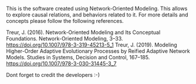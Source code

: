 This is the software created using Network-Oriented Modeling. This allows to explore causal relations, and behaviors related to it. For more details and concepts please follow the following references.

Treur, J. (2016). Network-Oriented Modeling and Its Conceptual Foundations. Network-Oriented Modeling, 3–33. https://doi.org/10.1007/978-3-319-45213-5_1
Treur, J. (2019). Modeling Higher-Order Adaptive Evolutionary Processes by Reified Adaptive Network Models. Studies in Systems, Decision and Control, 167–185. https://doi.org/10.1007/978-3-030-31445-3_7

Dont forget to credit the developers :-)
